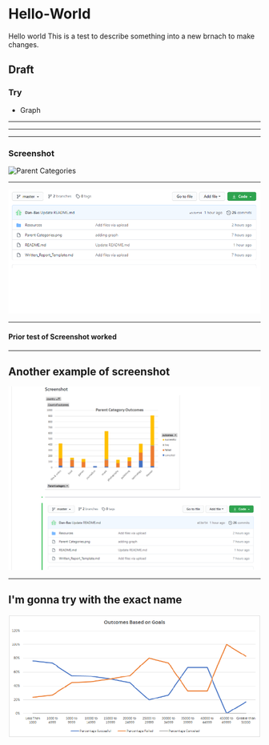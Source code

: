 # Hello-World
Hello world
This is a test to describe something into a new brnach to make changes.
## Draft
### Try
* Graph

---

---

---
### Screenshot

![Parent Categories](https://user-images.githubusercontent.com/67299365/88468725-a9b78300-ceb5-11ea-8b3a-0a96229daffc.png)

---

![Test Graph](test.png)

---
#### Prior test of Screenshot worked

---
## Another example of screenshot

![2nd Test](Test/test2.png)

---

## I'm gonna try with the exact name

![3](Resources/Outcomes_vs_Goals.png)
